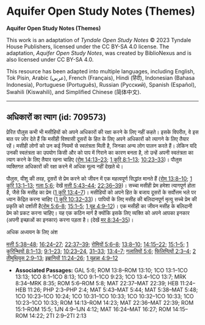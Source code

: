 # Aquifer Open Study Notes (Themes)

**Aquifer Open Study Notes (Themes)**

This work is an adaptation of *Tyndale Open Study Notes* © 2023 Tyndale House Publishers, licensed under the CC BY\-SA 4\.0 license. The adaptation, *Aquifer Open Study Notes*, was created by BiblioNexus and is also licensed under CC BY\-SA 4\.0\.

This resource has been adapted into multiple languages, including English, Tok Pisin, Arabic (عربي), French (Français), Hindi (हिंदी), Indonesian (Bahasa Indonesia), Portuguese (Português), Russian (Русский), Spanish (Español), Swahili (Kiswahili), and Simplified Chinese (简体中文).



--------------------------------

## अधिकारों का त्याग (id: 709573)

प्रेरित पौलुस कभी भी मसीहियों को अपने अधिकारों की रक्षा करने के लिए नहीं कहते। इसके विपरीत, वे इस बात पर ज़ोर देते हैं कि मसीही विश्वासी दूसरों के हित के लिए अपने अधिकारों को त्यागने के लिए तैयार रहें। मसीही लोगों को उन कई नियमों से स्वतंत्रता मिली है, जिनका अन्य लोग पालन करते हैं। लेकिन यदि उनकी स्वतंत्रता का उपयोग किसी और को पाप में गिराने का कारण बनता है, तो उन्हें अपनी स्वतंत्रता का त्याग करने के लिए तैयार रहना चाहिए ([रोम 14:13–23](https://ref.ly/Rom14:13-Rom14:23); [1 कुरि 8:1–13](https://ref.ly/1Cor8:1-1Cor8:13); [10:23–33](https://ref.ly/1Cor10:23-1Cor10:33))। पौलुस व्यक्तिगत अधिकारों की रक्षा करने में अधिक मूल्य नहीं देखते थे।

पौलुस, यीशु की तरह, दूसरों से प्रेम करने को जीवन में एक महत्वपूर्ण सिद्धांत मानते हैं ([रोम 13:8–10](https://ref.ly/Rom13:8-Rom13:10); [1 कुरि 13:1–13](https://ref.ly/1Cor13:1-1Cor13:13); [गला 5:6](https://ref.ly/Gal5:6); देखें [मत्ती 5:43–44](https://ref.ly/Matt5:43-Matt5:44); [22:36–39](https://ref.ly/Matt22:36-Matt22:39))। सच्चा मसीही प्रेम हमेशा त्यागपूर्ण होता है, जैसे कि मसीह का प्रेम ([1 कुरि 13:4–7](https://ref.ly/1Cor13:4-1Cor13:7))। मसीहियों को अपने हित के बजाय दूसरों के सर्वोत्तम भले पर ध्यान केंद्रित करना चाहिए ([1 कुरि 10:32–33](https://ref.ly/1Cor10:32-1Cor10:33))। पापियों के लिए मसीह की बलिदानपूर्ण मृत्यु सच्चे प्रेम की प्रकृति को दर्शाती है([रोम 5:6–8](https://ref.ly/Rom5:6-Rom5:8); [15:1–5](https://ref.ly/Rom15:1-Rom15:5); [1 यूह 4:9–12](https://ref.ly/1John4:9-1John4:12))। एक मसीही का जीवन मसीह के बलिदानी प्रेम को प्रकट करना चाहिए। यह एक कठिन मार्ग है क्योंकि इसके लिए व्यक्ति को अपने आपका इनकार (अपनी इच्छाओं का इनकार) करना पड़ता है। (देखें [मर 8:34–35](https://ref.ly/Mark8:34-Mark8:35))।

अधिक अध्ययन के लिए अंश

[मत्ती 5:38–48](https://ref.ly/Matt5:38-Matt5:48); [16:24–27](https://ref.ly/Matt16:24-Matt16:27); [22:37–39](https://ref.ly/Matt22:37-Matt22:39); [रोमियों 5:6–8](https://ref.ly/Rom5:6-Rom5:8); [13:8–10](https://ref.ly/Rom13:8-Rom13:10); [14:15–22](https://ref.ly/Rom14:15-Rom14:22); [15:1–5](https://ref.ly/Rom15:1-Rom15:5); [1 कुरिन्थियों 8:1–13](https://ref.ly/1Cor8:1-1Cor8:13); [9:1–23](https://ref.ly/1Cor9:1-1Cor9:23); [10:23–24](https://ref.ly/1Cor10:23-1Cor10:24), [31–33](https://ref.ly/1Cor10:31-1Cor10:33); [13:4–7](https://ref.ly/1Cor13:4-1Cor13:7); [गलातियों 5:6](https://ref.ly/Gal5:6); [फिलिप्पियों 2:3–4](https://ref.ly/Phil2:3-Phil2:4); [2 तीमुथियुस 2:9–13](https://ref.ly/2Tim2:9-2Tim2:13); [इब्रानियों 11:24–26](https://ref.ly/Heb11:24-Heb11:26); [1 यूहन्ना 4:9–12](https://ref.ly/1John4:9-1John4:12)

* **Associated Passages:** GAL 5:6; ROM 13:8–ROM 13:10; 1CO 13:1–1CO 13:13; 1CO 8:1–1CO 8:13; 1CO 9:1–1CO 9:23; 1CO 13:4–1CO 13:7; MRK 8:34–MRK 8:35; ROM 5:6–ROM 5:8; MAT 22:37–MAT 22:39; HEB 11:24–HEB 11:26; PHP 2:3–PHP 2:4; MAT 5:43–MAT 5:44; MAT 5:38–MAT 5:48; 1CO 10:23–1CO 10:24; 1CO 10:31–1CO 10:33; 1CO 10:32–1CO 10:33; 1CO 10:23–1CO 10:33; ROM 14:13–ROM 14:23; MAT 22:36–MAT 22:39; ROM 15:1–ROM 15:5; 1JN 4:9–1JN 4:12; MAT 16:24–MAT 16:27; ROM 14:15–ROM 14:22; 2TI 2:9–2TI 2:13


